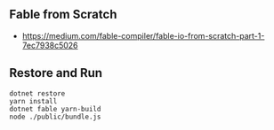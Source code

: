 ## Fable from Scratch

- https://medium.com/fable-compiler/fable-io-from-scratch-part-1-7ec7938c5026

## Restore and Run

```
dotnet restore
yarn install
dotnet fable yarn-build
node ./public/bundle.js
```
